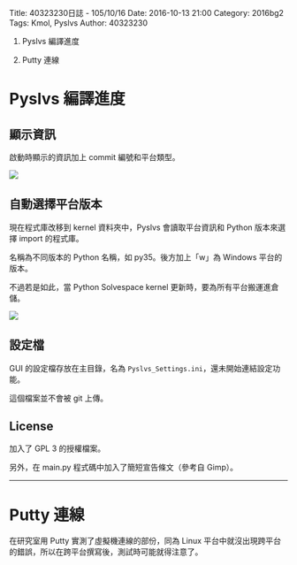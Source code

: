 Title: 40323230日誌 - 105/10/16
Date: 2016-10-13 21:00
Category: 2016bg2
Tags: Kmol, Pyslvs
Author: 40323230

1. Pyslvs 編譯進度

1. Putty 連線

<!-- PELICAN_END_SUMMARY -->

Pyslvs 編譯進度
===

顯示資訊
---

啟動時顯示的資訊加上 commit 編號和平台類型。

![](https://raw.githubusercontent.com/coursemdetw/project_site_files/gh-pages/files/2016spring/g2/Python_solvespace/1016_01.jpg)

自動選擇平台版本
---

現在程式庫改移到 kernel 資料夾中，Pyslvs 會讀取平台資訊和 Python 版本來選擇 import 的程式庫。

名稱為不同版本的 Python 名稱，如 py35。後方加上「w」為 Windows 平台的版本。

不過若是如此，當 Python Solvespace kernel 更新時，要為所有平台搬運進倉儲。

![](https://raw.githubusercontent.com/coursemdetw/project_site_files/gh-pages/files/2016spring/g2/Python_solvespace/1016_02.jpg)

設定檔
---

GUI 的設定檔存放在主目錄，名為 `Pyslvs_Settings.ini`，還未開始連結設定功能。

這個檔案並不會被 git 上傳。

License
---

加入了 GPL 3 的授權檔案。

另外，在 main.py 程式碼中加入了簡短宣告條文（參考自 Gimp）。

<hr>

Putty 連線
===

在研究室用 Putty 實測了虛擬機連線的部份，同為 Linux 平台中就沒出現跨平台的錯誤，所以在跨平台撰寫後，測試時可能就得注意了。